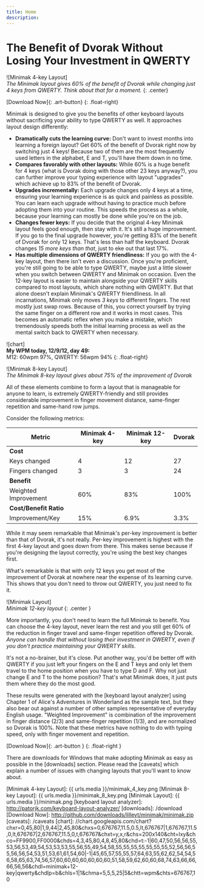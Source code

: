 ```yaml
---
title: Home
description:
---
```

The Benefit of Dvorak Without Losing Your Investment in QWERTY
==============================================================

![Minimak 4-key Layout]  
_The Minimak layout gives 60% of the benefit of Dvorak while
changing just 4 keys from QWERTY.  Think about that for a moment._
{: .center}

[Download Now]{: .art-button}
{: .float-right}

Minimak is designed to give you the benefits of other keyboard layouts
without sacrificing your ability to type QWERTY as well.  It approaches
layout design differently:

- __Dramatically cuts the learning curve:__  Don't want to invest months
  into learning a foreign layout?  Get 60% of the benefit of Dvorak
  right now by switching just 4 keys!  Because two of them are the most
  frequently used letters in the alphabet, E and T, you'll have them
  down in no time.
- __Compares favorably with other layouts:__  While 60% is a huge
  benefit for 4 keys (what is Dvorak doing with those other 23 keys
      anyway?), you can further improve your typing experience with
  layout "upgrades" which achieve up to 83% of the benefit of Dvorak.
- __Upgrades incrementally:__  Each upgrade changes only 4 keys at a
  time, ensuring your learning experience is as quick and painless as
  possible.  You can learn each upgrade without having to practice much
  before adopting them into your routine.  This speeds the process as a
  whole, because your learning can mostly be done while you're on the
  job.
- __Changes fewer keys:__  If you decide that the original 4-key Minimak
  layout feels good enough, then stay with it.  It's still a huge
  improvement.  If you go to the final upgrade however, you're getting
  83% of the benefit of Dvorak for only 12 keys.  That's less than half
  the keyboard. Dvorak changes _15 more keys than that_, just to eke out
  that last 17%.
- __Has multiple dimensions of QWERTY friendliness:__  If you go with
  the 4-key layout, then there isn't even a discussion.  Once you're
  proficient, you're still going to be able to type QWERTY, maybe just a
  little slower when you switch between QWERTY and Minimak on occasion.
  Even the 12-key layout is easier to maintain alongside your QWERTY
  skills compared to most layouts, which share nothing with QWERTY.  But
  that alone doesn't explain Minimak's QWERTY friendliness.  In all
  incarnations, Minimak only moves _3 keys_ to different fingers.  The
  rest mostly just swap rows.  Because of this, you correct yourself by
  trying the same finger on a different row and it works in most cases.
  This becomes an automatic reflex when you make a mistake, which
  tremendously speeds both the initial learning process as well as the
  mental switch back to QWERTY when necessary.
  
![chart]  
__My WPM today, 12/9/12, day 49:__  
M12: 60wpm 97%, QWERTY: 56wpm 94%
{: .float-right}

![Minimak 8-key Layout]  
_The Minimak 8-key layout gives about 75% of the improvement of Dvorak_

All of these elements combine to form a layout that is manageable for
anyone to learn, is extremely QWERTY-friendly and still provides
considerable improvement in finger movement distance, same-finger
repetition and same-hand row jumps.

Consider the following metrics:

|Metric                 |Minimak 4-key  |Minimak 12-key |Dvorak   |
|-                      |-              |-              |-        |
|__Cost__                                                         |
|Keys changed           |4              |12             |27       |
|Fingers changed        |3              |3              |24       |
|__Benefit__                                                      |
|Weighted Improvement   |60%            |83%            |100%     |
|__Cost/Benefit Ratio__                                           |
|Improvement/Key        |15%            |6.9%           |3.3%     |

While it may seem remarkable that Minimak's per-key improvement is
better than that of Dvorak, it's not really.  Per-key improvement is
highest with the first 4-key layout and goes down from there.  This
makes sense because if you're designing the layout correctly, you're
using the best key changes first.

What's remarkable is that with only 12 keys you get most of the
improvement of Dvorak at nowhere near the expense of its learning curve.
This shows that you don't need to throw out QWERTY, you just need to
fix it.

![Minimak Layout]  
_Minimak 12-key layout_
{: .center }

More importantly, you don't need to learn the full Minimak to benefit.
You can choose the 4-key layout, never learn the rest and you still get
60% of the reduction in finger travel and same-finger repetition offered
by Dvorak.  _Anyone can handle that without losing their investment in
QWERTY, even if you don't practice maintaining your QWERTY skills_.

It's not a no-brainer, but it's close.  Put another way, you'd be better
off with QWERTY if you just left your fingers on the E and T keys and
only let them travel to the home position when you have to type D and F.
Why not just change E and T to the home position?  That's what Minimak
does, it just puts them where they do the most good.

These results were generated with the [keyboard layout analyzer] using
Chapter 1 of Alice's Adventures in Wonderland as the sample text, but
they also bear out against a number of other samples representative of
everyday English usage.  "Weighted Improvement" is combination of the
improvement in finger distance (2/3) and same-finger repetition (1/3),
and are normalized so Dvorak is 100%.  Note that these metrics have
nothing to do with typing speed, only with finger movement and
repetition.

[Download Now]{: .art-button }
{: .float-right }

There are downloads for Windows that make adopting Minimak as easy as
possible in the [downloads] section.  Please read the [caveats]
which explain a number of issues with changing layouts that you'll want
to know about.

[Minimak 4-key Layout]: {{ urls.media }}/minimak_4_key.png
[Minimak 8-key Layout]: {{ urls.media }}/minimak_8_key.png
[Minimak Layout]: {{ urls.media }}/minimak.png
[keyboard layout analyzer]: http://patorjk.com/keyboard-layout-analyzer/
[downloads]: /download
[Download Now]: http://github.com/downloads/lilleyt/minimak/minimak.zip
[caveats]: /caveats
[chart]: //chart.googleapis.com/chart?chxr=0,45,80|1,9,44|2,45,80&chxs=0,676767,11.5,0.5,lt,676767|1,676767,11.5,0,lt,676767|2,676767,11.5,0,t,676767&chxt=y,x,r&chs=200x140&cht=lxy&chco=FF9900,FF0000&chds=4,3,45,80,4,8,45,80&chd=t:-1|60,47,50,56,56,55,53,56,53,49,54,53,53,53,55,56,55,49,54,58,55,55,55,55,55,55,55,52,56,56,55,56,56,54,53,51,53,61,61,54,60|-1|45,65,57,55,55,57,64,63,55,62,62,54,54,56,58,65,63,74,56,57,60,60,60,60,60,60,60,51,58,59,62,60,60,68,74,63,66,66,66,56,56&chdl=minimak+12-key|qwerty&chdlp=b&chls=1|1&chma=5,5,5,25|5&chtt=wpm&chts=676767,10

